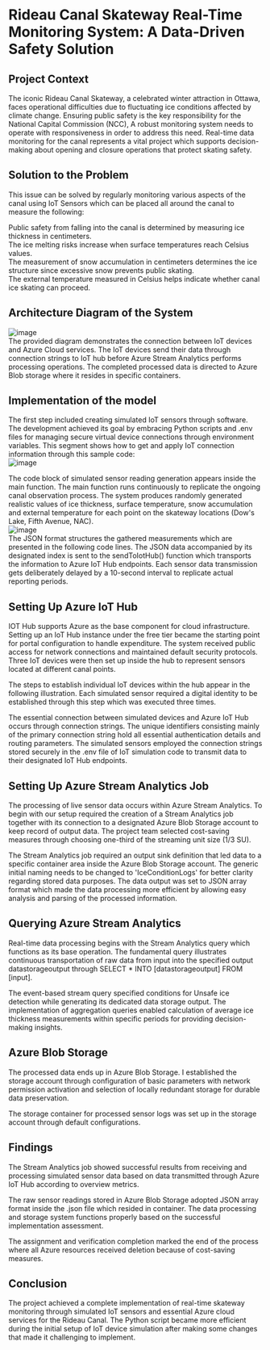 # Rideau Canal Skateway Real-Time Monitoring System: A Data-Driven Safety Solution  

## Project Context  
The iconic Rideau Canal Skateway, a celebrated winter attraction in Ottawa, faces operational difficulties due to fluctuating ice conditions affected by climate change. Ensuring public safety is the key responsibility for the National Capital Commission (NCC), A robust monitoring system needs to operate with responsiveness in order to address this need. Real-time data monitoring for the canal represents a vital project which supports decision-making about opening and closure operations that protect skating safety. 

## Solution to the Problem  
This issue can be solved by regularly monitoring various aspects of the canal using IoT Sensors which can be placed all around the canal to measure the following:  

Public safety from falling into the canal is determined by measuring ice thickness in centimeters.  
The ice melting risks increase when surface temperatures reach Celsius values.  
The measurement of snow accumulation in centimeters determines the ice structure since excessive snow prevents public skating.  
The external temperature measured in Celsius helps indicate whether canal ice skating can proceed.  

## Architecture Diagram of the System
![image](https://github.com/user-attachments/assets/3ae07bf0-b32d-4165-889c-921ca9fe766a)  
The provided diagram demonstrates the connection between IoT devices and Azure Cloud services. The IoT devices send their data through connection strings to IoT hub before Azure Stream Analytics performs processing operations. The completed processed data is directed to Azure Blob storage where it resides in specific containers.  

## Implementation of the model  
The first step included creating simulated IoT sensors through software. The development achieved its goal by embracing Python scripts and .env files for managing secure virtual device connections through environment variables. This segment shows how to get and apply IoT connection information through this sample code:  
![image](https://github.com/user-attachments/assets/ee3ec847-0d31-4374-833c-577d0f54c4c2)  

The code block of simulated sensor reading generation appears inside the main function. The main function runs continuously to replicate the ongoing canal observation process. The system produces randomly generated realistic values of ice thickness, surface temperature, snow accumulation and external temperature for each point on the skateway locations (Dow's Lake, Fifth Avenue, NAC).  
![image](https://github.com/user-attachments/assets/8bc96ee1-b16e-428c-873f-a2d5dab74592)  
The JSON format structures the gathered measurements which are presented in the following code lines. The JSON data accompanied by its designated index is sent to the sendToIotHub() function which transports the information to Azure IoT Hub endpoints. Each sensor data transmission gets deliberately delayed by a 10-second interval to replicate actual reporting periods.

## Setting Up Azure IoT Hub  
IOT Hub supports Azure as the base component for cloud infrastructure. Setting up an IoT Hub instance under the free tier became the starting point for portal configuration to handle expenditure. The system received public access for network connections and maintained default security protocols. Three IoT devices were then set up inside the hub to represent sensors located at different canal points.  

The steps to establish individual IoT devices within the hub appear in the following illustration. Each simulated sensor required a digital identity to be established through this step which was executed three times.  

The essential connection between simulated devices and Azure IoT Hub occurs through connection strings. The unique identifiers consisting mainly of the primary connection string hold all essential authentication details and routing parameters. The simulated sensors employed the connection strings stored securely in the .env file of IoT simulation code to transmit data to their designated IoT Hub endpoints.  

## Setting Up Azure Stream Analytics Job  
The processing of live sensor data occurs within Azure Stream Analytics. To begin with our setup required the creation of a Stream Analytics job together with its connection to a designated Azure Blob Storage account to keep record of output data. The project team selected cost-saving measures through choosing one-third of the streaming unit size (1/3 SU).  

The Stream Analytics job required an output sink definition that led data to a specific container area inside the Azure Blob Storage account. The generic initial naming needs to be changed to 'IceConditionLogs' for better clarity regarding stored data purposes. The data output was set to JSON array format which made the data processing more efficient by allowing easy analysis and parsing of the processed information.  

## Querying Azure Stream Analytics  
Real-time data processing begins with the Stream Analytics query which functions as its base operation. The fundamental query illustrates continuous transportation of raw data from input into the specified output datastorageoutput through SELECT * INTO [datastorageoutput] FROM [input].  

The event-based stream query specified conditions for Unsafe ice detection while generating its dedicated data storage output. The implementation of aggregation queries enabled calculation of average ice thickness measurements within specific periods for providing decision-making insights.  

## Azure Blob Storage
The processed data ends up in Azure Blob Storage. I established the storage account through configuration of basic parameters with network permission activation and selection of locally redundant storage for durable data preservation.  

The storage container for processed sensor logs was set up in the storage account through default configurations.  

## Findings
The Stream Analytics job showed successful results from receiving and processing simulated sensor data based on data transmitted through Azure IoT Hub according to overview metrics.  

The raw sensor readings stored in Azure Blob Storage adopted JSON array format inside the .json file which resided in container. The data processing and storage system functions properly based on the successful implementation assessment.  

The assignment and verification completion marked the end of the process where all Azure resources received deletion because of cost-saving measures.  

## Conclusion
The project achieved a complete implementation of real-time skateway monitoring through simulated IoT sensors and essential Azure cloud services for the Rideau Canal. The Python script became more efficient during the initial setup of IoT device simulation after making some changes that made it challenging to implement. 
